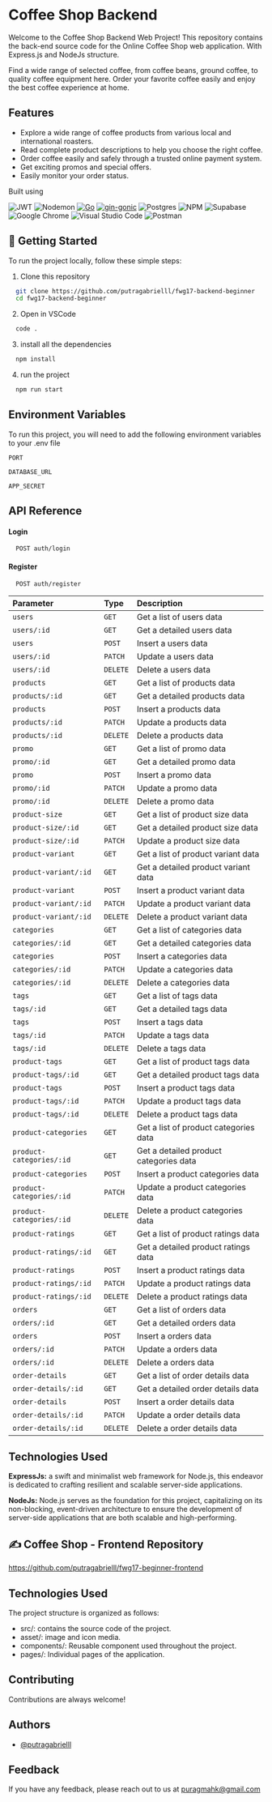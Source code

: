 # Coffee Shop Backend

Welcome to the Coffee Shop Backend Web Project! This repository contains the back-end source code for the Online Coffee Shop web application. With Express.js and NodeJs structure.

Find a wide range of selected coffee, from coffee beans, ground coffee, to quality coffee equipment here. Order your favorite coffee easily and enjoy the best coffee experience at home.


## Features

 - Explore a wide range of coffee products from various local and international roasters.
 - Read complete product descriptions to help you choose the right coffee.
 - Order coffee easily and safely through a trusted online payment system.
- Get exciting promos and special offers.
- Easily monitor your order status.

Built using

![JWT](https://img.shields.io/badge/JWT-black?style=for-the-badge&logo=JSON%20web%20tokens)
![Nodemon](https://img.shields.io/badge/NODEMON-%23323330.svg?style=for-the-badge&logo=nodemon&logoColor=%BBDEAD)
[![Go](https://img.shields.io/badge/Go-blue?style=for-the-badge&logo=go&logoColor=white)](https://golang.org/)
[![gin-gonic](https://img.shields.io/badge/gin-1DA1F2?style=for-the-badge&logo=gin&logoColor=white)](https://gin-gonic.com/)
![Postgres](https://img.shields.io/badge/postgres-%23316192.svg?style=for-the-badge&logo=postgresql&logoColor=white)
![NPM](https://img.shields.io/badge/NPM-%23CB3837.svg?style=for-the-badge&logo=npm&logoColor=white)
![Supabase](https://img.shields.io/badge/Supabase-3ECF8E?style=for-the-badge&logo=supabase&logoColor=white)
![Google Chrome](https://img.shields.io/badge/Google%20Chrome-4285F4?style=for-the-badge&logo=GoogleChrome&logoColor=white)
![Visual Studio Code](https://img.shields.io/badge/Visual%20Studio%20Code-0078d7.svg?style=for-the-badge&logo=visual-studio-code&logoColor=white)
![Postman](https://img.shields.io/badge/Postman-FF6C37?style=for-the-badge&logo=postman&logoColor=white)


## 📌 Getting Started

To run the project locally, follow these simple steps:

1. Clone this repository
```sh
  git clone https://github.com/putragabrielll/fwg17-backend-beginner
  cd fwg17-backend-beginner
```

2. Open in VSCode
```sh
  code .
```

3. install all the dependencies
```sh
  npm install
```

4. run the project
```sh
  npm run start
```


## Environment Variables

To run this project, you will need to add the following environment variables to your .env file

`PORT`

`DATABASE_URL`

`APP_SECRET`


## API Reference

#### Login

```http
  POST auth/login
```
#### Register

```http
  POST auth/register
```

| Parameter | Type     | Description                |
| :-------- | :------- | :------------------------- |
| `users` | `GET` | Get a list of users data |
| `users/:id` | `GET` | Get a detailed users data |
| `users` | `POST` | Insert a users data |
| `users/:id` | `PATCH` | Update a users data |
| `users/:id` | `DELETE` | Delete a users data |
| `products` | `GET` | Get a list of products data |
| `products/:id` | `GET` | Get a detailed products data |
| `products` | `POST` | Insert a products data |
| `products/:id` | `PATCH` | Update a products data |
| `products/:id` | `DELETE` | Delete a products data |
| `promo` | `GET` | Get a list of promo data |
| `promo/:id` | `GET` | Get a detailed promo data |
| `promo` | `POST` | Insert a promo data |
| `promo/:id` | `PATCH` | Update a promo data |
| `promo/:id` | `DELETE` | Delete a promo data |
| `product-size` | `GET` | Get a list of product size data |
| `product-size/:id` | `GET` | Get a detailed product size data |
| `product-size/:id` | `PATCH` | Update a product size data |
| `product-variant` | `GET` | Get a list of product variant data |
| `product-variant/:id` | `GET` | Get a detailed product variant data |
| `product-variant` | `POST` | Insert a product variant data |
| `product-variant/:id` | `PATCH` | Update a product variant data |
| `product-variant/:id` | `DELETE` | Delete a product variant data |
| `categories` | `GET` | Get a list of categories data |
| `categories/:id` | `GET` | Get a detailed categories data |
| `categories` | `POST` | Insert a categories data |
| `categories/:id` | `PATCH` | Update a categories data |
| `categories/:id` | `DELETE` | Delete a categories data |
| `tags` | `GET` | Get a list of tags data |
| `tags/:id` | `GET` | Get a detailed tags data |
| `tags` | `POST` | Insert a tags data |
| `tags/:id` | `PATCH` | Update a tags data |
| `tags/:id` | `DELETE` | Delete a tags data |
| `product-tags` | `GET` | Get a list of product tags data |
| `product-tags/:id` | `GET` | Get a detailed product tags data |
| `product-tags` | `POST` | Insert a product tags data |
| `product-tags/:id` | `PATCH` | Update a product tags data |
| `product-tags/:id` | `DELETE` | Delete a product tags data |
| `product-categories` | `GET` | Get a list of product categories data |
| `product-categories/:id` | `GET` | Get a detailed product categories data |
| `product-categories` | `POST` | Insert a product categories data |
| `product-categories/:id` | `PATCH` | Update a product categories data |
| `product-categories/:id` | `DELETE` | Delete a product categories data |
| `product-ratings` | `GET` | Get a list of product ratings data |
| `product-ratings/:id` | `GET` | Get a detailed product ratings data |
| `product-ratings` | `POST` | Insert a product ratings data |
| `product-ratings/:id` | `PATCH` | Update a product ratings data |
| `product-ratings/:id` | `DELETE` | Delete a product ratings data |
| `orders` | `GET` | Get a list of orders data |
| `orders/:id` | `GET` | Get a detailed orders data |
| `orders` | `POST` | Insert a orders data |
| `orders/:id` | `PATCH` | Update a orders data |
| `orders/:id` | `DELETE` | Delete a orders data |
| `order-details` | `GET` | Get a list of order details data |
| `order-details/:id` | `GET` | Get a detailed order details data |
| `order-details` | `POST` | Insert a order details data |
| `order-details/:id` | `PATCH` | Update a order details data |
| `order-details/:id` | `DELETE` | Delete a order details data |

## Technologies Used

**ExpressJs:** a swift and minimalist web framework for Node.js, this endeavor is dedicated to crafting resilient and scalable server-side applications.

**NodeJs:** Node.js serves as the foundation for this project, capitalizing on its non-blocking, event-driven architecture to ensure the development of server-side applications that are both scalable and high-performing.

## ✍️ Coffee Shop - Frontend Repository
https://github.com/putragabrielll/fwg17-beginner-frontend

## Technologies Used

The project structure is organized as follows: 
- src/: contains the source code of the project.
- asset/: image and icon media.
- components/: Reusable component used throughout the project.
- pages/: Individual pages of the application.


## Contributing

Contributions are always welcome!

## Authors

- [@putragabrielll](https://github.com/putragabrielll)

## Feedback

If you have any feedback, please reach out to us at puragmahk@gmail.com
